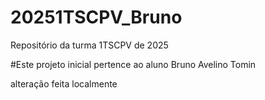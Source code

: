 # 20251TSCPV_Bruno
Repositório da turma 1TSCPV de 2025

#Este projeto inicial pertence ao aluno Bruno Avelino Tomin

alteração feita localmente
